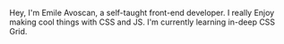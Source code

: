 Hey, I'm Emile Avoscan, a self-taught front-end developer. I really Enjoy making cool things with CSS and JS. I'm currently learning in-deep CSS Grid. 

